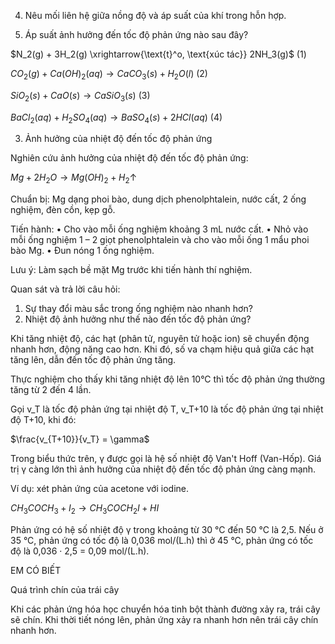 4. Nêu mối liên hệ giữa nồng độ và áp suất của khí trong hỗn hợp.

5. Áp suất ảnh hưởng đến tốc độ phản ứng nào sau đây?

$N_2(g) + 3H_2(g) \xrightarrow{\text{t}^o, \text{xúc tác}} 2NH_3(g)$ (1)

$CO_2(g) + Ca(OH)_2(aq) \longrightarrow CaCO_3(s) + H_2O(l)$ (2)

$SiO_2(s) + CaO(s) \longrightarrow CaSiO_3(s)$ (3)

$BaCl_2(aq) + H_2SO_4(aq) \longrightarrow BaSO_4(s) + 2HCl(aq)$ (4)

3. Ảnh hưởng của nhiệt độ đến tốc độ phản ứng

Nghiên cứu ảnh hưởng của nhiệt độ đến tốc độ phản ứng:

$Mg + 2H_2O \longrightarrow Mg(OH)_2 + H_2 \uparrow$

Chuẩn bị: Mg dạng phoi bào, dung dịch phenolphtalein, nước cất, 2 ống nghiệm, đèn cồn, kẹp gỗ.

Tiến hành:
• Cho vào mỗi ống nghiệm khoảng 3 mL nước cất.
• Nhỏ vào mỗi ống nghiệm 1 – 2 giọt phenolphtalein và cho vào mỗi ống 1 mẩu phoi bào Mg.
• Đun nóng 1 ống nghiệm.

Lưu ý: Làm sạch bề mặt Mg trước khi tiến hành thí nghiệm.

Quan sát và trả lời câu hỏi:
1. Sự thay đổi màu sắc trong ống nghiệm nào nhanh hơn?
2. Nhiệt độ ảnh hưởng như thế nào đến tốc độ phản ứng?

Khi tăng nhiệt độ, các hạt (phân tử, nguyên tử hoặc ion) sẽ chuyển động nhanh hơn, động năng cao hơn. Khi đó, số va chạm hiệu quả giữa các hạt tăng lên, dẫn đến tốc độ phản ứng tăng.

Thực nghiệm cho thấy khi tăng nhiệt độ lên 10°C thì tốc độ phản ứng thường tăng từ 2 đến 4 lần.

Gọi v_T là tốc độ phản ứng tại nhiệt độ T, v_T+10 là tốc độ phản ứng tại nhiệt độ T+10, khi đó:

$\frac{v_{T+10}}{v_T} = \gamma$

Trong biểu thức trên, γ được gọi là hệ số nhiệt độ Van't Hoff (Van-Hốp). Giá trị γ càng lớn thì ảnh hưởng của nhiệt độ đến tốc độ phản ứng càng mạnh.

Ví dụ: xét phản ứng của acetone với iodine.

$CH_3COCH_3 + I_2 \longrightarrow CH_3COCH_2I + HI$

Phản ứng có hệ số nhiệt độ γ trong khoảng từ 30 °C đến 50 °C là 2,5. Nếu ở 35 °C, phản ứng có tốc độ là 0,036 mol/(L.h) thì ở 45 °C, phản ứng có tốc độ là 0,036 · 2,5 = 0,09 mol/(L.h).

EM CÓ BIẾT

Quá trình chín của trái cây

Khi các phản ứng hóa học chuyển hóa tinh bột thành đường xảy ra, trái cây sẽ chín. Khi thời tiết nóng lên, phản ứng xảy ra nhanh hơn nên trái cây chín nhanh hơn.
